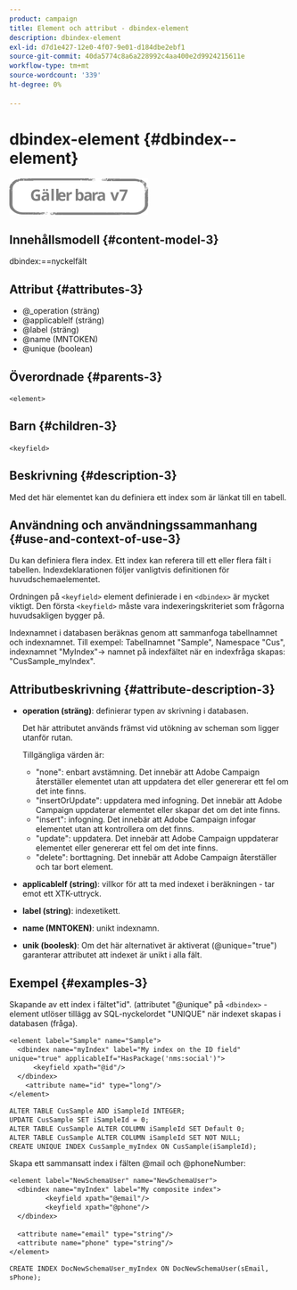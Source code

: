 ```yaml
---
product: campaign
title: Element och attribut - dbindex-element
description: dbindex-element
exl-id: d7d1e427-12e0-4f07-9e01-d184dbe2ebf1
source-git-commit: 40da5774c8a6a228992c4aa400e2d9924215611e
workflow-type: tm+mt
source-wordcount: '339'
ht-degree: 0%

---
```


# dbindex-element {#dbindex--element}

![](../../../assets/v7-only.svg)

## Innehållsmodell {#content-model-3}

dbindex:==nyckelfält

## Attribut {#attributes-3}

* @_operation (sträng)
* @applicableIf (sträng)
* @label (sträng)
* @name (MNTOKEN)
* @unique (boolean)

## Överordnade {#parents-3}

`<element>`

## Barn {#children-3}

`<keyfield>`

## Beskrivning {#description-3}

Med det här elementet kan du definiera ett index som är länkat till en tabell.

## Användning och användningssammanhang {#use-and-context-of-use-3}

Du kan definiera flera index. Ett index kan referera till ett eller flera fält i tabellen. Indexdeklarationen följer vanligtvis definitionen för huvudschemaelementet.

Ordningen på `<keyfield>` element definierade i en `<dbindex>` är mycket viktigt. Den första `<keyfield>` måste vara indexeringskriteriet som frågorna huvudsakligen bygger på.

Indexnamnet i databasen beräknas genom att sammanfoga tabellnamnet och indexnamnet. Till exempel: Tabellnamnet &quot;Sample&quot;, Namespace &quot;Cus&quot;, indexnamnet &quot;MyIndex&quot;-> namnet på indexfältet när en indexfråga skapas: &quot;CusSample_myIndex&quot;.

## Attributbeskrivning {#attribute-description-3}

* **operation (sträng)**: definierar typen av skrivning i databasen.

   Det här attributet används främst vid utökning av scheman som ligger utanför rutan.

   Tillgängliga värden är:

   * &quot;none&quot;: enbart avstämning. Det innebär att Adobe Campaign återställer elementet utan att uppdatera det eller genererar ett fel om det inte finns.
   * &quot;insertOrUpdate&quot;: uppdatera med infogning. Det innebär att Adobe Campaign uppdaterar elementet eller skapar det om det inte finns.
   * &quot;insert&quot;: infogning. Det innebär att Adobe Campaign infogar elementet utan att kontrollera om det finns.
   * &quot;update&quot;: uppdatera. Det innebär att Adobe Campaign uppdaterar elementet eller genererar ett fel om det inte finns.
   * &quot;delete&quot;: borttagning. Det innebär att Adobe Campaign återställer och tar bort element.

* **applicableIf (string)**: villkor för att ta med indexet i beräkningen - tar emot ett XTK-uttryck.
* **label (string)**: indexetikett.
* **name (MNTOKEN)**: unikt indexnamn.
* **unik (boolesk)**: Om det här alternativet är aktiverat (@unique=&quot;true&quot;) garanterar attributet att indexet är unikt i alla fält.

## Exempel {#examples-3}

Skapande av ett index i fältet&quot;id&quot;. (attributet &quot;@unique&quot; på `<dbindex>` -element utlöser tillägg av SQL-nyckelordet &quot;UNIQUE&quot; när indexet skapas i databasen (fråga).

```
<element label="Sample" name="Sample">
  <dbindex name="myIndex" label="My index on the ID field" unique="true" applicableIf="HasPackage('nms:social')">
      <keyfield xpath="@id"/>
  </dbindex>
    <attribute name="id" type="long"/>
</element>          
```

```
ALTER TABLE CusSample ADD iSampleId INTEGER;
UPDATE CusSample SET iSampleId = 0;
ALTER TABLE CusSample ALTER COLUMN iSampleId SET Default 0;
ALTER TABLE CusSample ALTER COLUMN iSampleId SET NOT NULL; 
CREATE UNIQUE INDEX CusSample_myIndex ON CusSample(iSampleId);
```

Skapa ett sammansatt index i fälten @mail och @phoneNumber:

```
<element label="NewSchemaUser" name="NewSchemaUser">
  <dbindex name="myIndex" label="My composite index">
         <keyfield xpath="@email"/>
         <keyfield xpath="@phone"/>
  </dbindex>
  
  <attribute name="email" type="string"/>
  <attribute name="phone" type="string"/>
</element>      
```

```
CREATE INDEX DocNewSchemaUser_myIndex ON DocNewSchemaUser(sEmail, sPhone);
```
